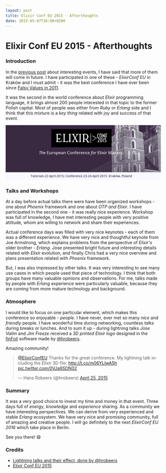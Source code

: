 ```yaml
---
layout: post
title: Elixir Conf EU 2015 - Afterthoughts
date: 2015-05-07T16:00+0200
---
```


# Elixir Conf EU 2015 - Afterthoughts

### Introduction

In the [previous post](http://www.afronski.pl/2015/04/06/the-best-of-lambda-days.html) about interesting events, I have said that more of them will come in future. I have participated in one of these - *ElixirConf EU* in Kraków and I must admit - it was the best conference I have ever been since [Falsy Values in 2011](http://lanyrd.com/2011/falsy-values/).

It was the second in the world conference about *Elixir* programming language, it brings almost 200 people interested in that topic to the former Polish capital. Most of people was either from *Ruby* or *Erlang* side and I think that this mixture is a *key thing* related with joy and success of that event.

![Elixir Conf EU 2015](/assets/ElixirConfEU2015Header.png)

### Talks and Workshops

At a day before actual talks there were have been organized workshops - one about *Phoenix* framework and one about *OTP and Elixir*. I have participated in the second one - it was really nice experience. Workshop was full of knowledge, I have met interesting people with very positive attitude, whom are willing to network and share their experiences. 

Actual conference days was filled with very nice keynotes - each of them was a different experience. We have very nice and thoughtful keynote from Joe Armstrong, which explains problems from the perspective of *Elixir's* older brother - *Erlang*. Jose presented bright future and interesting details related with *Elixir* evolution, and finally Chris had a very nice overview and plans presentation related with *Phoenix* framework.

But, I was also impressed by other talks. It was very interesting to see many use cases in which people used that piece of technology. I think that both groups have many valuable opinions and observations. For me, talks made by people with *Erlang* experience were particularly valuable, because they are coming from more mature technology and background.

### Atmosphere

I would like to focus on one particular element, which makes this conference so enjoyable - *people*. I have never, ever met so many *nice* and *friendly* people. I have wonderful time during networking, countless talks during breaks or lunches. And to sum it up - during lightning talks *Jose Valim* and *Jim Freeze* received a *3D printed Elixir logo* designed in the [finFoil](http://hrobeers.github.io/finFoil/) software made by [@hrobeers](https://twitter.com/hrobeers).

Amazing community!

<div class="center-tweet">
  <blockquote class="twitter-tweet" lang="en"><p lang="en" dir="ltr"><a href="https://twitter.com/ElixirConfEU">@ElixirConfEU</a> Thanks for the great conference. My lightning talk including the Elixir 3D file: <a href="http://t.co/m06YLIwA5h">http://t.co/m06YLIwA5h</a> <a href="http://t.co/0VJa9SDN02">pic.twitter.com/0VJa9SDN02</a></p>&mdash; Hans Robeers (@hrobeers) <a href="https://twitter.com/hrobeers/status/591794764351197184">April 25, 2015</a></blockquote><script async src="//platform.twitter.com/widgets.js" charset="utf-8"></script>
</div>

### Summary

It was a very good choice to invest my time and money in that event. Three days full of *energy*, *knowledge* and *experience* sharing. As a community we have interesting perspectives. We can derive from very experienced and stable *Erlang* ecosystem. We have very nice and promising community, full of amazing and creative people. I will go definitely to the next *ElixirConf EU 2016* which take place in Berlin.

See you there! :smile:

### Credits

- [Lightning talks and their effect, done by @hrobeers](https://twitter.com/hrobeers/status/591794764351197184)
- [Elixir Conf EU 2015](http://www.elixirconf.eu/)
